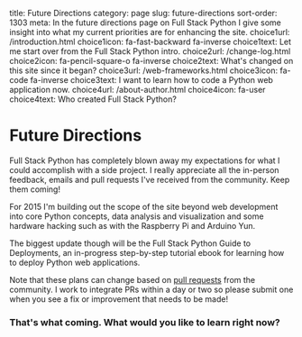 title: Future Directions
category: page
slug: future-directions
sort-order: 1303
meta: In the future directions page on Full Stack Python I give some insight into what my current priorities are for enhancing the site.
choice1url: /introduction.html
choice1icon: fa-fast-backward fa-inverse
choice1text: Let me start over from the Full Stack Python intro.
choice2url: /change-log.html
choice2icon: fa-pencil-square-o fa-inverse
choice2text: What's changed on this site since it began?
choice3url: /web-frameworks.html
choice3icon: fa-code fa-inverse
choice3text: I want to learn how to code a Python web application now.
choice4url: /about-author.html
choice4icon: fa-user
choice4text: Who created Full Stack Python?


# Future Directions
Full Stack Python has completely blown away my expectations for what I could
accomplish with a side project. I really appreciate all the in-person feedback,
emails and pull requests I've received from the community. Keep them coming!

For 2015 I'm building out the scope of the site beyond web development into
core Python concepts, data analysis and visualization and some hardware 
hacking such as with the Raspberry Pi and Arduino Yun.

The biggest update though will be the Full Stack Python Guide to Deployments,
an in-progress step-by-step tutorial ebook for learning how to deploy Python
web applications.

Note that these plans can change based on 
[pull requests](https://github.com/makaimc/fullstackpython.github.com/pulls)
from the community. I work to integrate PRs within a day or two so please 
submit one when you see a fix or improvement that needs to be made!


### That's what coming. What would you like to learn right now?
